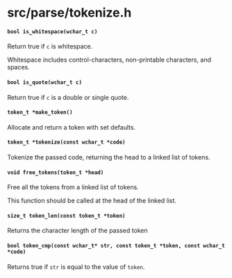 # src/parse/tokenize.h

#### `bool is_whitespace(wchar_t c)`
Return true if `c` is whitespace.

Whitespace includes control-characters, non-printable characters, and spaces.

#### `bool is_quote(wchar_t c)`
Return true if `c` is a double or single quote.

#### `token_t *make_token()`
Allocate and return a token with set defaults.

#### `token_t *tokenize(const wchar_t *code)`
Tokenize the passed code, returning the head to a linked list of tokens.

#### `void free_tokens(token_t *head)`
Free all the tokens from a linked list of tokens.

This function should be called at the head of the linked list.

#### `size_t token_len(const token_t *token)`
Returns the character length of the passed token

#### `bool token_cmp(const wchar_t* str, const token_t *token, const wchar_t *code)`
Returns true if `str` is equal to the value of `token`.


